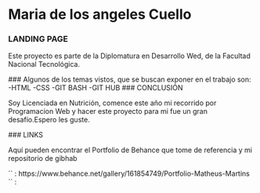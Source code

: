 # Maria de los angeles Cuello
###  LANDING PAGE
<p>Este proyecto es parte de la Diplomatura en Desarrollo Wed, de la Facultad Nacional Tecnológica.</p>
### Algunos de los temas vistos, que se buscan exponer en el trabajo son:
-HTML
-CSS
-GIT BASH
-GIT HUB
### CONCLUSIÓN
<p>Soy Licenciada en Nutrición, comence este año mi recorrido por Programacion Web y hacer este proyecto para mi fue un gran desafío.Espero les guste. </p>
### LINKS
<p>Aquí pueden encontrar el Portfolio de Behance que tome de referencia y mi repositorio de gibhab</p>
`<link>` : https://www.behance.net/gallery/161854749/Portfolio-Matheus-Martins
`<link>` : <https://github.com>
